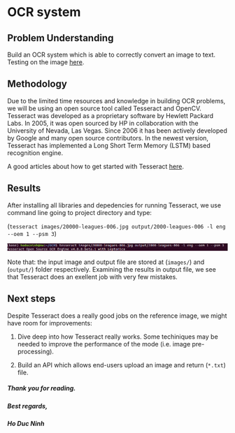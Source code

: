 # OCR system

##  Problem Understanding

Build an OCR system which is able to correctly convert an image to text. Testing on the image [here](https://github.com/hoducninh/OCR/blob/master/images/computer-vision.jpg).

## Methodology

Due to the limited time resources and knowledge in building OCR problems, we will be using an open source tool called Tesseract and OpenCV. Tesseract was developed as a proprietary software by Hewlett Packard Labs. In 2005, it was open sourced by HP in collaboration with the University of Nevada, Las Vegas. Since 2006 it has been actively developed by Google and many open source contributors. In the newest version, Tesseract has implemented a Long Short Term Memory (LSTM) based recognition engine.

A good articles about how to get started with Tesseract [here](https://www.pyimagesearch.com/2017/07/10/using-tesseract-ocr-python/).

## Results

After installing all libraries and depedencies for running Tesseract, we use command line going to project directory and type:

(`tesseract images/20000-leagues-006.jpg output/2000-leagues-006 -l eng --oem 1 --psm 3`)

![](demo/cli.png)

Note that: the input image and output file are stored at (`images/`) and (`output/`) folder respectively. Examining the results in output file, we see that Tesseract does an exellent job with very few mistakes.

## Next steps

Despite Tesseract does a really good jobs on the reference image, we might have room for improvements:

1. Dive deep into how Tesseract really works. Some techiniques may be needed to improve the performance of the mode (i.e. image pre-processing).

2. Build an API which allows end-users upload an image and return (`*.txt`) file.

##### Thank you for reading. 

##### Best regards, 

##### Ho Duc Ninh